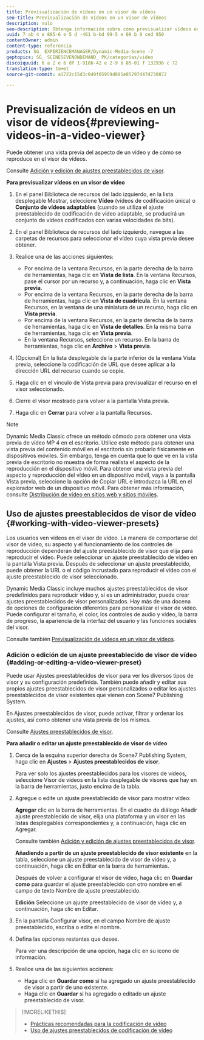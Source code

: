 ```yaml
---
title: Previsualización de vídeos en un visor de vídeos
seo-title: Previsualización de vídeos en un visor de vídeos
description: nulo
seo-description: Obtenga información sobre cómo previsualizar vídeos en un visor de vídeo.
uuid: 7 ab 4 e 805-6 e 5 d -461 b-bd 99-5 e 09 b 9 ced 950
contentOwner: admin
content-type: referencia
products: SG_ EXPERIENCEMANAGER/Dynamic-Media-Scene -7
geptopics: SG_ SCENESEVENONDEMAND_ PK/categorías/video
discoiquuid: 6 a 2 e 6 df 1-9186-42 e 2-9 b 85-01 f 132936 c 72
translation-type: tm+mt
source-git-commit: a1722c15d3c049f05959d895e85297d47d730872

---
```



# Previsualización de vídeos en un visor de vídeos{#previewing-videos-in-a-video-viewer}

Puede obtener una vista previa del aspecto de un vídeo y de cómo se reproduce en el visor de vídeos.

Consulte [Adición y edición de ajustes preestablecidos de visor](application-setup.md#adding_and_editing_viewer_presets).

**Para previsualizar vídeos en un visor de vídeo**

1. En el panel Biblioteca de recursos del lado izquierdo, en la lista desplegable Mostrar, seleccione **Vídeo** (vídeos de codificación única) o **Conjunto de vídeos adaptables** (cuando se utiliza el ajuste preestablecido de codificación de vídeo adaptable, se producirá un conjunto de vídeos codificados con varias velocidades de bits).
1. En el panel Biblioteca de recursos del lado izquierdo, navegue a las carpetas de recursos para seleccionar el vídeo cuya vista previa desee obtener.
1. Realice una de las acciones siguientes:

   * Por encima de la ventana Recursos, en la parte derecha de la barra de herramientas, haga clic en **Vista de lista**. En la ventana Recursos, pase el cursor por un recurso y, a continuación, haga clic en **Vista previa**.
   * Por encima de la ventana Recursos, en la parte derecha de la barra de herramientas, haga clic en **Vista de cuadrícula**. En la ventana Recursos, en la ventana de una miniatura de un recurso, haga clic en **Vista previa**.
   * Por encima de la ventana Recursos, en la parte derecha de la barra de herramientas, haga clic en **Vista de detalles**. En la misma barra de herramientas, haga clic en **Vista previa**.
   * En la ventana Recursos, seleccione un recurso. En la barra de herramientas, haga clic en **Archivo** &gt; **Vista previa**.

1. (Opcional) En la lista desplegable de la parte inferior de la ventana Vista previa, seleccione la codificación de URL que desee aplicar a la dirección URL del recurso cuando se copie.
1. Haga clic en el vínculo de Vista previa para previsualizar el recurso en el visor seleccionado.
1. Cierre el visor mostrado para volver a la pantalla Vista previa.
1. Haga clic en **Cerrar** para volver a la pantalla Recursos.

>[!NOTE]
>
>Dynamic Media Classic ofrece un método cómodo para obtener una vista previa de vídeo MP 4 en el escritorio. Utilice este método para obtener una vista previa del contenido móvil en el escritorio sin probarlo físicamente en dispositivos móviles. Sin embargo, tenga en cuenta que lo que ve en la vista previa de escritorio no muestra de forma realista el aspecto de la reproducción en el dispositivo móvil. Para obtener una vista previa del aspecto y reproducción del vídeo en un dispositivo móvil, vaya a la pantalla Vista previa, seleccione la opción de Copiar URL e introduzca la URL en el explorador web de un dispositivo móvil. Para obtener más información, consulte [Distribución de vídeo en sitios web y sitios móviles](deploying-video-websites-mobile-sites.md#deploying_video_to_your_websites_and_mobile_sites).

## Uso de ajustes preestablecidos de visor de vídeo {#working-with-video-viewer-presets}

Los usuarios ven vídeos en el visor de vídeo. La manera de comportarse del visor de vídeo, su aspecto y el funcionamiento de los controles de reproducción dependerán del ajuste preestablecido de visor que elija para reproducir el vídeo. Puede seleccionar un ajuste preestablecido de vídeo en la pantalla Vista previa. Después de seleccionar un ajuste preestablecido, puede obtener la URL o el código incrustado para reproducir el vídeo con el ajuste preestablecido de visor seleccionado.

Dynamic Media Classic incluye muchos ajustes preestablecidos de visor predefinidos para reproducir vídeo y, si es un administrador, puede crear ajustes preestablecidos de visor personalizados. Hay más de una docena de opciones de configuración diferentes para personalizar el visor de vídeo. Puede configurar el tamaño, el color, los controles de audio y vídeo, la barra de progreso, la apariencia de la interfaz del usuario y las funciones sociales del visor.

Consulte también [ Previsualización de vídeos en un visor de vídeos](previewing-videos-video-viewer.md#previewing_videos_in_a_video_viewer).

### Adición o edición de un ajuste preestablecido de visor de vídeo {#adding-or-editing-a-video-viewer-preset}

Puede usar Ajustes preestablecidos de visor para ver los diversos tipos de visor y su configuración predefinida. También puede añadir y editar sus propios ajustes preestablecidos de visor personalizados o editar los ajustes preestablecidos de visor existentes que vienen con Scene7 Publishing System.

En Ajustes preestablecidos de visor, puede activar, filtrar y ordenar los ajustes, así como obtener una vista previa de los mismos.

Consulte [Ajustes preestablecidos de visor](application-setup.md#viewer_presets).

**Para añadir o editar un ajuste preestablecido de visor de vídeo**

1. Cerca de la esquina superior derecha de Scene7 Publishing System, haga clic en **Ajustes** &gt; **Ajustes preestablecidos de visor**.

   Para ver solo los ajustes preestablecidos para los visores de vídeos, seleccione Visor de vídeos en la lista desplegable de visores que hay en la barra de herramientas, justo encima de la tabla.

1. Agregue o edite un ajuste preestablecido de visor para mostrar vídeo:

   **Agregar** clic en la barra de herramientas. En el cuadro de diálogo Añadir ajuste preestablecido de visor, elija una plataforma y un visor en las listas desplegables correspondientes y, a continuación, haga clic en Agregar.

   Consulte también [Adición y edición de ajustes preestablecidos de visor](application-setup.md#adding_and_editing_viewer_presets).

   **Añadiendo a partir de un ajuste preestablecido de visor existente** en la tabla, seleccione un ajuste preestablecido de visor de vídeo y, a continuación, haga clic en Editar en la barra de herramientas.

   Después de volver a configurar el visor de vídeo, haga clic en **Guardar como** para guardar el ajuste preestablecido con otro nombre en el campo de texto Nombre de ajuste preestablecido.

   **Edición** Seleccione un ajuste preestablecido de visor de vídeo y, a continuación, haga clic en Editar.

1. En la pantalla Configurar visor, en el campo Nombre de ajuste preestablecido, escriba o edite el nombre.
1. Defina las opciones restantes que desee.

   Para ver una descripción de una opción, haga clic en su icono de información.

1. Realice una de las siguientes acciones:

   * Haga clic en **Guardar como** si ha agregado un ajuste preestablecido de visor a partir de uno existente.
   * Haga clic en **Guardar** si ha agregado o editado un ajuste preestablecido de visor.

>[!MORELIKETHIS]
>
>* [Prácticas recomendadas para la codificación de vídeo](uploading-encoding-videos.md#best_practices_for_video_encoding)
>* [Uso de ajustes preestablecidos de codificación de vídeo](uploading-encoding-videos.md#working_with_video_encoding_presets)

